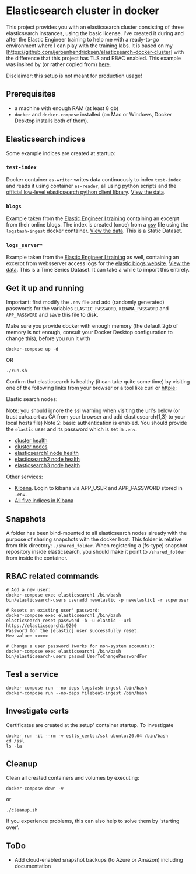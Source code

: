 # Elasticsearch cluster in docker

This project provides you with an elasticsearch cluster consisting of three elasticsearch instances, using the basic license. I've created it during and after the Elastic Engineer training to help me with a ready-to-go environment where I can play with the training labs. It is based on my [https://github.com/jeroenhendricksen/elasticsearch-docker-cluster] with the difference that this project has TLS and RBAC enabled. This example was insired by (or rather copied from) [here](https://www.elastic.co/guide/en/elasticsearch/reference/current/docker.html#docker-compose-file).

Disclaimer: this setup is not meant for production usage!

## Prerequisites

- a machine with enough RAM (at least 8 gb)
- `docker` and `docker-compose` installed (on Mac or Windows, Docker Desktop installs both of them).

## Elasticsearch indices

Some example indices are created at startup:

### `test-index`

Docker container `es-writer` writes data continuously to index `test-index` and reads it using container `es-reader`, all using python scripts and the [official low-level elasticsearch python client library](https://pypi.org/project/elasticsearch/). [View the data](http://localhost:9200/test-index/_search?pretty=true&size=10).

### `blogs`

Example taken from the [Elastic Engineer I training](https://training.elastic.co/instructor-led-training/ElasticsearchEngineerI) containing an excerpt from their online blogs. The index is created (once) from a [csv](logstash-ingest/data/blogs.csv) file using the `logstash-ingest` docker container.
[View the data](http://localhost:9200/blogs/_search?pretty=true&size=1). This is a Static Dataset.

### `logs_server*`

Example taken from the [Elastic Engineer I training](https://training.elastic.co/instructor-led-training/ElasticsearchEngineerI) as well, containing an excerpt from websserver access logs for the [elastic blogs website](https://www.elastic.co/blog/). [View the data](http://localhost:9200/logs_server*/_search?pretty=true&size=1). This is a Time Series Dataset. It can take a while to import this entirely.

## Get it up and running

Important: first modify the `.env` file and add (randomly generated) passwords for the variables `ELASTIC_PASSWORD`, `KIBANA_PASSWORD` and `APP_PASSWORD` and save this file to disk.

Make sure you provide docker with enough memory (the default 2gb of memory is not enough, consult your Docker Desktop configuration to change this), before you run it with

    docker-compose up -d

OR

    ./run.sh

Confirm that elasticsearch is healthy (it can take quite some time) by visiting one of the following links from your browser or a tool like curl or [httpie](https://httpie.org/):

Elastic search nodes:

Note: you should ignore the ssl warning when visiting the url's below (or trust ca/ca.crt as CA from your browser and add elasticsearch{1,3} to your local hosts file)
Note 2: basic authentication is enabled. You should provide the `elastic` user and its password which is set in `.env`.

- [cluster health](https://localhost:9200/_cluster/health?pretty=true)
- [cluster nodes](https://localhost:9200/_nodes/_all/http?pretty=true)
- [elasticsearch1 node health](https://localhost:9200/_cat/health)
- [elasticsearch2 node health](https://localhost:9201/_cat/health)
- [elasticsearch3 node health](https://localhost:9202/_cat/health)

Other services:

- [Kibana](http://localhost:5601). Login to kibana via APP_USER and APP_PASSWORD stored in `.env`.
- [All five indices in Kibana](http://localhost:5601/app/kibana#/management/elasticsearch/index_management/indices?_g=())

## Snapshots

A folder has been bind-mounted to all elasticsearch nodes already with the purpose of sharing snapshots with the docker host. This folder is relative from this directory: `./shared_folder`.
When registering a (fs-type) snapshot repository inside elasticsearch, you should make it point to `/shared_folder` from inside the container.

## RBAC related commands

    # Add a new user:
    docker-compose exec elasticsearch1 /bin/bash
    bin/elasticsearch-users useradd newelastic -p newelastic1 -r superuser

    # Resets an existing user' password:
    docker-compose exec elasticsearch1 /bin/bash
    elasticsearch-reset-password -b -u elastic --url https://elasticsearch1:9200
    Password for the [elastic] user successfully reset.
    New value: xxxxx

    # Change a user password (works for non-system accounts):
    docker-compose exec elasticsearch1 /bin/bash
    bin/elasticsearch-users passwd UserToChangePasswordFor

## Test a service

    docker-compose run --no-deps logstash-ingest /bin/bash
    docker-compose run --no-deps filebeat-ingest /bin/bash

## Investigate certs

Certificates are created at the setup' container startup. To investigate

    docker run -it --rm -v estls_certs:/ssl ubuntu:20.04 /bin/bash
    cd /ssl
    ls -la

## Cleanup

Clean all created containers and volumes by executing:

    docker-compose down -v

or

    ./cleanup.sh

If you experience problems, this can also help to solve them by 'starting over'.

## ToDo

- Add cloud-enabled snapshot backups (to Azure or Amazon) including documentation

